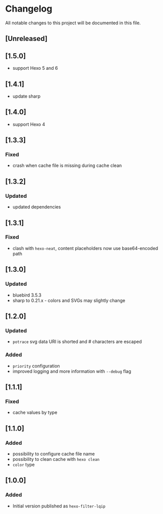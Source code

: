 # Changelog

All notable changes to this project will be documented in this file.

## [Unreleased]

## [1.5.0]

- support Hexo 5 and 6

## [1.4.1]

- update sharp

## [1.4.0]

- support Hexo 4

## [1.3.3]

### Fixed

- crash when cache file is missing during cache clean

## [1.3.2]

### Updated

- updated dependencies

## [1.3.1]

### Fixed

- clash with `hexo-neat`,
  content placeholders now use base64-encoded path

## [1.3.0]

### Updated

- bluebird 3.5.3
- sharp to 0.21.x - colors and SVGs may slightly change

## [1.2.0]

### Updated

- `potrace` svg data URI is shorted and # characters are escaped

### Added

- `priority` configuration
- improved logging and more information with `--debug` flag

## [1.1.1]

### Fixed

- cache values by type

## [1.1.0]

### Added

- possibility to configure cache file name
- possibility to clean cache with `hexo clean`
- `color` type

## [1.0.0]

### Added

- Initial version published as `hexo-filter-lqip`

